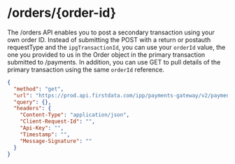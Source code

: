 # /orders/{order-id}

The /orders API enables you to post a secondary transaction using your own order ID. Instead of submitting the POST with a return or postauth requestType and the `ipgTransactionId`, you can use your `orderId` value, the one you provided to us in the Order object in the primary transaction submitted to /payments. In addition, you can use GET to pull details of the primary transaction using the same `orderId` reference.

```json http
{
  "method": "get",
  "url": "https://prod.api.firstdata.com/ipp/payments-gateway/v2/payments/IPG001001001",
  "query": {},
  "headers": {
    "Content-Type": "application/json",
    "Client-Request-Id": "",
    "Api-Key": "",
    "Timestamp": "",
    "Message-Signature": ""
  }
}
```